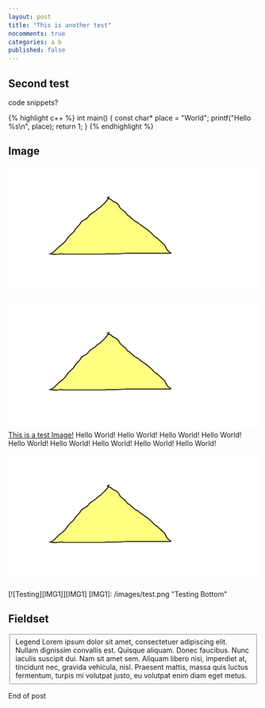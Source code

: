 ```yaml
---
layout: post
title: "This is another test"
nocomments: true
categories: a b
published: false
---
```


Second test
-----------

code snippets?

{% highlight c++ %}
int main()
{
	const char* place = "World";
	printf("Hello %s\n", place);
	return 1;
}
{% endhighlight %}


Image
-----
![Testing](/images/test.png)

<a href="/images/test.png" title="Testing Bottom"><img src="/images/test.png" alt="Testing"><label>This is a test Image!</label></a>
Hello World! Hello World! Hello World! Hello World! Hello World! Hello World! Hello World! Hello World! Hello World!

[![Testing](/images/test.png "Testing Bottom")](/images/test.png)


[![Testing][IMG1]][IMG1]
  [IMG1]: /images/test.png "Testing Bottom"

Fieldset
--------

<fieldset>
<label>Legend</label>
Lorem ipsum dolor sit amet, consectetuer adipiscing elit. Nullam dignissim convallis est. Quisque aliquam. Donec faucibus. Nunc iaculis suscipit dui. Nam sit amet sem. Aliquam libero nisi, imperdiet at, tincidunt nec, gravida vehicula, nisl. Praesent mattis, massa quis luctus fermentum, turpis mi volutpat justo, eu volutpat enim diam eget metus.
</fieldset>

End of post
